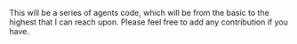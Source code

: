 This will be a series of agents code, which will be from the basic to the highest that I can reach upon. Please feel free to add any contribution if you have.
